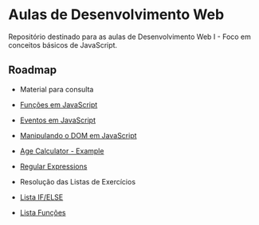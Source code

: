 
# Aulas de Desenvolvimento Web

Repositório destinado para as aulas de  Desenvolvimento Web I - Foco em conceitos básicos de JavaScript.



## Roadmap

- Material para consulta
 - [Funções em JavaScript](https://blog.matheuscastiglioni.com.br/definindo-funcoes-em-javascript/)
 - [Eventos em JavaScript](https://www.w3schools.com/js/js_events_examples.asp)
 - [Manipulando o DOM em JavaScript](https://www.javascripttutorial.net/javascript-dom/)
 - [Age Calculator - Example ](https://dev.to/code_mystery/javascript-age-calculator-calculate-age-from-date-of-birth-o9b)
 - [Regular Expressions ](https://ricardo-reis.medium.com/express%C3%B5es-regulares-javascript-295da6deaee7)

- Resolução das Listas de Exercícios
 - [Lista IF/ELSE](https://github.com/Adeilsoara/DesenvolvimentoWeb/blob/master/aula05/script.js)

 - [Lista Funções](https://github.com/Adeilsoara/DesenvolvimentoWeb/blob/master/aula09/script.js)
